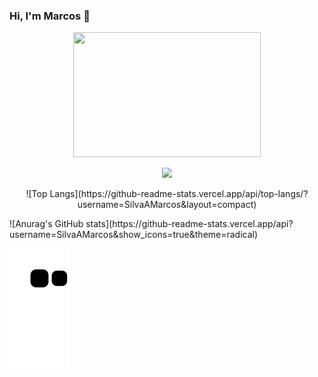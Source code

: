 ### Hi, I'm Marcos 🤑 
<p align="center">
<img src="https://github.com/SilvaAMarcos/SilvaAMarcos/assets/102332801/7c608d80-05f1-49f8-97a4-6b7c79c0c7ab" width="300px" height="200px">
</p>

<p align="center">
  <a href="https://skillicons.dev">
    <img src="https://skillicons.dev/icons?i=angular,js,css,html,mysql,py,tailwind" />
  </a>
</p>


<p align="center">
 ![Top Langs](https://github-readme-stats.vercel.app/api/top-langs/?username=SilvaAMarcos&layout=compact) 
</p>
![Anurag's GitHub stats](https://github-readme-stats.vercel.app/api?username=SilvaAMarcos&show_icons=true&theme=radical)

![Snake animation](https://github.com/SilvaAMarcos/SilvaAMarcos/blob/output/github-contribution-grid-snake.svg)


